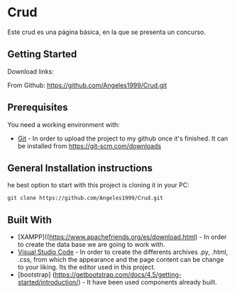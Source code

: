 # Crud

Este crud es una página básica, en la que se presenta un concurso.

## Getting Started

Download links:

From Github: https://github.com/Angeles1999/Crud.git

## Prerequisites

You need a working environment with:
* [Git](https://git-scm.com) - In order to upload the project  to my github once it's finished. It can be installed from https://git-scm.com/downloads

## General Installation instructions

he best option to start with this project is cloning it in your PC:

```
git clone https://github.com/Angeles1999/Crud.git
```
## Built With

* [XAMPP]((https://www.apachefriends.org/es/download.html) - In order to create the data base we are going to work with.  
* [Visual Studio Code](https://code.visualstudio.com/) - In order to create the differents archives .py, .html, .css, from which the appearance and the page content can be change to your liking. Its the editor used in this project.
* [bootstrap] (https://getbootstrap.com/docs/4.5/getting-started/introduction/) - It have been used components already built.
